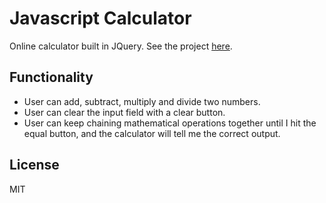 # Javascript Calculator

Online calculator built in JQuery. See the project [here](http://alidaca.github.io/JQuery-Calculator/).

## Functionality

- User can add, subtract, multiply and divide two numbers.
- User can clear the input field with a clear button.
- User can keep chaining mathematical operations together until I hit the equal button, and the calculator will tell me the correct output.

## License

MIT 
